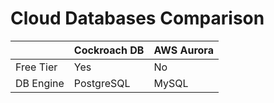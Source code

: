 # Cloud Databases Comparison

||Cockroach DB|AWS Aurora|
|-------|------------|----------|
| Free Tier | Yes    |No        |
| DB Engine |PostgreSQL|MySQL          |
